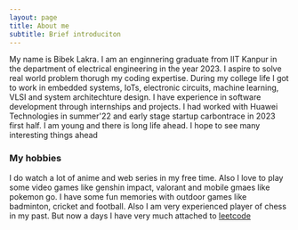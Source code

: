 ```yaml
---
layout: page
title: About me
subtitle: Brief introduciton
---
```


My name is Bibek Lakra. I am an enginnering graduate from IIT Kanpur in the department of electrical engineering in the year 2023. I aspire to solve real world problem thorugh my coding expertise. During my college life I got to work in embedded systems, IoTs, electronic circuits, machine learning, VLSI and system architechture design. I have experience in software development through internships and projects. I had worked with Huawei Technologies in summer'22 and early stage startup carbontrace in 2023 first half. I am young and there is long life ahead. I hope to see many interesting things ahead

<!-- My name is Inigo Montoya. I have the following qualities:

- I rock a great mustache
- I'm extremely loyal to my family

What else do you need? -->

### My hobbies

I do watch a lot of anime and web series in my free time. Also I love to play some video games like genshin impact, valorant and mobile gmaes like pokemon go. I have some fun memories with outdoor games like badminton, cricket and football. Also I am very experienced player of chess in my past. But now a days I have very much attached to [leetcode](https://leetcode.com/u/Poha-Jalebi/)
